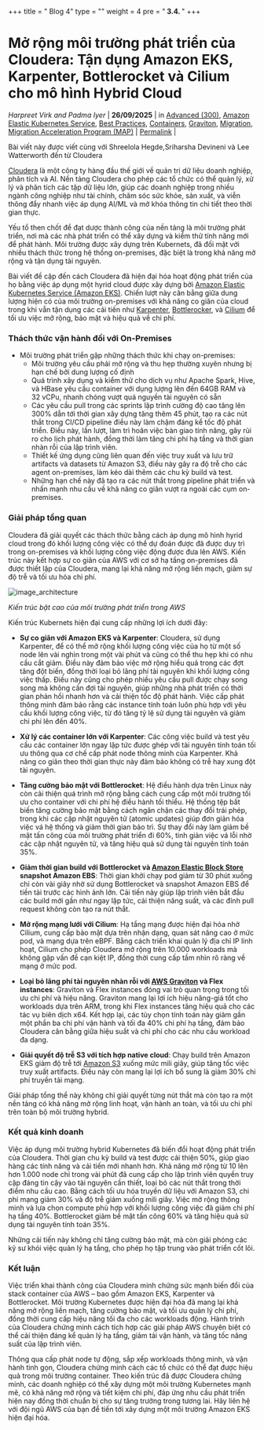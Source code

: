 +++
title = " Blog 4"
type = ""
weight = 4
pre = "<b> 3.4. </b>"
+++

# **Mở rộng môi trường phát triển của Cloudera: Tận dụng Amazon EKS, Karpenter, Bottlerocket và Cilium cho mô hình Hybrid Cloud**

*Harpreet Virk and Padma Iyer* | **26/09/2025** | in [Advanced (300)](https://aws.amazon.com/blogs/migration-and-modernization/category/learning-levels/advanced-300/), [Amazon Elastic Kubernetes Service](https://aws.amazon.com/blogs/migration-and-modernization/category/compute/amazon-kubernetes-service/), [Best Practices](https://aws.amazon.com/blogs/migration-and-modernization/category/post-types/best-practices/), [Containers](https://aws.amazon.com/blogs/migration-and-modernization/category/containers/), [Graviton](https://aws.amazon.com/blogs/migration-and-modernization/category/compute/graviton/), [Migration](https://aws.amazon.com/blogs/migration-and-modernization/category/enterprise-strategy/migration-enterprise-strategy/), [Migration Acceleration Program (MAP)](https://aws.amazon.com/blogs/migration-and-modernization/category/migration-solutions/map/) | [Permalink](https://aws.amazon.com/blogs/migration-and-modernization/scaling-clouderas-development-environment-leveraging-amazon-eks-karpenter-bottlerocket-and-cilium-for-hybrid-cloud/) |

Bài viết này được viết cùng với Shreelola Hegde,Sriharsha Devineni và Lee Watterworth đến từ Cloudera

[Cloudera](https://www.cloudera.com/) là một công ty hàng đầu thế giới về quản trị dữ liệu doanh nghiệp, phân tích và AI. Nền tảng Cloudera cho phép các tổ chức có thể quản lý, xử lý và phân tích các tập dữ liệu lớn, giúp các doanh nghiệp trong nhiều ngành công nghiệp như tài chính, chăm sóc sức khỏe, sản xuất, và viễn thông đẩy nhanh việc áp dụng AI/ML và mở khóa thông tin chi tiết theo thời gian thực.

Yếu tổ then chốt để đạt dược thành công của nền tảng là môi trường phát triển, nơi mà các nhà phát triển có thể xây dựng và kiểm thử tính năng mới để phát hành. Môi trường được xây dựng trên Kubernets, đã đối mặt với nhiều thách thức trong hệ thống on-premises, đặc biệt là trong khả năng mở rộng và tận dụng tài nguyên.

Bài viết đề cập đến cách Cloudera đã hiện đại hóa hoạt động phát triển của họ bằng việc áp dụng một hyrid cloud được xây dựng bởi [Amazon Elastic Kubernetes Service (Amazon EKS)](https://aws.amazon.com/eks/). Chiến lượt này cân bằng giữa dung lượng hiện có của môi trường on-premises với khả năng co giãn của cloud trong khi vẫn tận dụng các cải tiến như [Karpenter](https://docs.aws.amazon.com/eks/latest/best-practices/karpenter.html), [Bottlerocker](https://aws.amazon.com/bottlerocket/), và [Cilium](https://cilium.io/) để tối ưu việc mở rộng, bảo mật và hiệu quả về chi phí.

### Thách thức vận hành đối với On-Premises

- Môi trường phát triển gặp những thách thức khi chạy on-premises:
  - Môi trường yêu cầu phải mở rộng và thu hẹp thường xuyên nhưng bị hạn chế bởi dung lượng cố định
  - Quá trình xây dụng và kiểm thử cho dịch vụ như Apache Spark, Hive, và HBase yêu cầu container với dụng lượng lên đến 64GB RAM và 32 vCPu, nhanh chóng vượt quá nguyền tài nguyên có sẵn
  - Các yêu cầu pull trong các sprints lập trình cường độ cao tăng lên 300% dẫn tới thời gian xây dựng tăng thêm 45 phút, tạo ra các nút thắt trong CI/CD pipeline điều này làm chậm đáng kể tốc độ phát triển. Điều này, lần lượt, làm trì hoãn việc bàn giao tính năng, gây rủi ro cho lịch phát hành, đồng thời làm tăng chi phí hạ tầng và thời gian nhàn rỗi của lập trình viên.
  - Thiết kế ứng dụng cũng liên quan đến việc truy xuất và lưu trữ artifacts và datasets từ Amazon S3, điều này gây ra độ trễ cho các agent on-premises, làm kéo dài thêm các chu kỳ build và test.
  - Những hạn chế này đã tạo ra các nút thắt trong pipeline phát triển và nhấn mạnh nhu cầu về khả năng co giãn vượt ra ngoài các cụm on-premises.

### Giải pháp tổng quan

Cloudera đã giải quyết các thách thức bằng cách áp dụng mô hình hyrid cloud trong đó khối lượng công việc có thể dự đoán được đã được duy trì trong on-premises và khối lượng công việc động được đưa lên AWS. Kiến trúc này kết hợp sự co giãn của AWS với cơ sở hạ tầng on-premises đã được thiết lập của Cloudera, mang lại khả năng mở rộng liền mạch, giảm sự độ trễ và tối ưu hóa chi phí.

![image_architecture](https://d2908q01vomqb2.cloudfront.net/1f1362ea41d1bc65be321c0a378a20159f9a26d0/2025/09/24/AWS-3.jpg)

*Kiến trúc bật cao của môi trường phát triển trong AWS*

Kiến trúc Kubernets hiện đại cung cấp những lợi ích dưới đây:

- **Sự co giãn với Amazon EKS và Karpenter**: Cloudera, sử dụng Karpenter, để có thể mở rộng khối lượng công việc của họ từ một số node lên vài nghìn trong một vài phút và cũng có thể thu hẹp khi có nhu cầu cắt giảm. Điều này đảm bảo việc mở rộng hiểu quả trong các đợt tăng đột biến, đồng thời loại bỏ lãng phí tài nguyên khi khối lượng công việc thấp. Điều này cũng cho phép nhiều yêu cầu pull được chạy song song mà không cần đợi tài nguyên, giúp những nhà phát triển có thời gian phản hồi nhanh hơn và cải thiện tốc độ phát hành. Việc cấp phát thông minh đảm bảo rằng các instance tính toán luôn phù hợp với yêu cầu khối lượng công việc, từ đó tăng tỷ lệ sử dụng tài nguyên và giảm chi phí lên đến 40%.

- **Xử lý các container lớn với Karpenter**: Các công việc build và test yêu cầu các container lớn ngay lập tức được ghép với tài nguyên tính toán tối ưu thông qua cơ chế cấp phát node thông minh của Karpenter. Khả năng co giãn theo thời gian thực này đảm bảo không có trễ hay xung đột tài nguyên.

- **Tăng cường bảo mật với Bottlerocket**: Hệ điều hành dựa trên Linux này còn cải thiện quá trình mở rộng bằng cách cung cấp một môi trường tối ưu cho container với chi phí hệ điều hành tối thiểu. Hệ thống tệp bất biến tăng cường bảo mật bằng cách ngăn chặn các thay đổi trái phép, trong khi các cập nhật nguyên tử (atomic updates) giúp đơn giản hóa việc vá hệ thống và giảm thời gian bảo trì. Sự thay đổi này làm giảm bề mặt tấn công của môi trường phát triển đi 60%, tinh giản việc vá lỗi nhờ các cập nhật nguyên tử, và tăng hiệu quả sử dụng tài nguyên tính toán 35%.

- **Giảm thời gian build với Bottlerocket và [Amazon Elastic Block Store](https://aws.amazon.com/ebs/) snapshot Amazon EBS**: Thời gian khởi chạy pod giảm từ 30 phút xuống chỉ còn vài giây nhờ sử dụng Bottlerocket và snapshot Amazon EBS để tiền tải trước các hình ảnh lớn. Cải tiến này giúp lập trình viên bắt đầu các build mới gần như ngay lập tức, cải thiện năng suất, và các đỉnh pull request không còn tạo ra nút thắt.

- **Mở rộng mạng lưới với Cilium**: Hạ tầng mạng được hiện đại hóa nhờ Cilium, cung cấp bảo mật dựa trên nhận dạng, quan sát nâng cao ở mức pod, và mạng dựa trên eBPF. Bằng cách triển khai quản lý địa chỉ IP linh hoạt, Cilium cho phép Cloudera mở rộng trên 10.000 workloads mà không gặp vấn đề cạn kiệt IP, đồng thời cung cấp tầm nhìn rõ ràng về mạng ở mức pod.

- **Loại bỏ lãng phí tài nguyên nhàn rỗi với [AWS Graviton](https://aws.amazon.com/ec2/graviton/) và Flex instances**: Graviton và Flex instances đóng vai trò quan trọng trong tối ưu chi phí và hiệu năng. Graviton mang lại lợi ích hiệu năng-giá tốt cho workloads dựa trên ARM, trong khi Flex instances tăng hiệu quả cho các tác vụ biên dịch x64. Kết hợp lại, các tùy chọn tính toán này giảm gần một phần ba chi phí vận hành và tối đa 40% chi phí hạ tầng, đảm bảo Cloudera cân bằng giữa hiệu suất và chi phí cho các nhu cầu workload đa dạng.

- **Giải quyết độ trễ S3 với tích hợp native cloud**: Chạy build trên Amazon EKS giảm độ trễ tới [Amazon S3](https://aws.amazon.com/s3/) xuống mức mili giây, giúp tăng tốc việc truy xuất artifacts. Điều này còn mang lại lợi ích bổ sung là giảm 30% chi phí truyền tải mạng.

Giải pháp tổng thể này không chỉ giải quyết từng nút thắt mà còn tạo ra một nền tảng có khả năng mở rộng linh hoạt, vận hành an toàn, và tối ưu chi phí trên toàn bộ môi trường hybrid.

### Kết quả kinh doanh

Việc áp dụng môi trường hybrid Kubernetes đã biến đổi hoạt động phát triển của Cloudera. Thời gian chu kỳ build và test được cải thiện 50%, giúp giao hàng các tính năng và cải tiến mới nhanh hơn. Khả năng mở rộng từ 10 lên hơn 1.000 node chỉ trong vài phút đã cung cấp cho lập trình viên quyền truy cập đáng tin cậy vào tài nguyên cần thiết, loại bỏ các nút thắt trong thời điểm nhu cầu cao. Bằng cách tối ưu hóa truyền dữ liệu với Amazon S3, chi phí mạng giảm 30% và độ trễ giảm xuống mili giây. Việc mở rộng thông minh và lựa chọn compute phù hợp với khối lượng công việc đã giảm chi phí hạ tầng 40%. Bottlerocket giảm bề mặt tấn công 60% và tăng hiệu quả sử dụng tài nguyên tính toán 35%.

Những cải tiến này không chỉ tăng cường bảo mật, mà còn giải phóng các kỹ sư khỏi việc quản lý hạ tầng, cho phép họ tập trung vào phát triển cốt lõi.

### Kết luận

Việc triển khai thành công của Cloudera minh chứng sức mạnh biến đổi của stack container của AWS – bao gồm Amazon EKS, Karpenter và Bottlerocket. Môi trường Kubernetes được hiện đại hóa đã mang lại khả năng mở rộng liền mạch, tăng cường bảo mật, và tối ưu quản lý chi phí, đồng thời cung cấp hiệu năng tối đa cho các workloads động. Hành trình của Cloudera chứng minh cách tích hợp các giải pháp AWS chuyên biệt có thể cải thiện đáng kể quản lý hạ tầng, giảm tải vận hành, và tăng tốc năng suất của lập trình viên.

Thông qua cấp phát node tự động, sắp xếp workloads thông minh, và vận hành tinh gọn, Cloudera chứng minh cách các tổ chức có thể đạt được hiệu quả trong môi trường container. Theo kiến trúc đã được Cloudera chứng minh, các doanh nghiệp có thể xây dựng một môi trường Kubernetes mạnh mẽ, có khả năng mở rộng và tiết kiệm chi phí, đáp ứng nhu cầu phát triển hiện nay đồng thời chuẩn bị cho sự tăng trưởng trong tương lai. Hãy liên hệ với đội ngũ AWS của bạn để tiến tới xây dựng một môi trường Amazon EKS hiện đại hóa.
